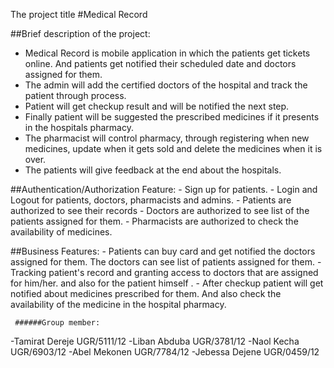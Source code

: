 The project title
#Medical Record

##Brief description of the project:
  -	Medical Record is mobile application in which the patients get tickets online. And patients get notified their scheduled date and doctors assigned for them.
  -	The admin will add the certified doctors of the hospital and track the patient through process.
  -	Patient will get checkup result and will be notified the next step.
  -	Finally patient will be suggested the prescribed medicines if it presents in the hospitals pharmacy.
  -	The pharmacist will control pharmacy, through registering when new medicines, update when it gets sold and delete the medicines when it is over. 
  -	The patients will give feedback at the end about the hospitals.


##Authentication/Authorization Feature:
    -	Sign up for patients.
    -	Login and Logout for patients, doctors, pharmacists and admins.
    -	Patients are authorized to see their records
    -	Doctors are authorized to see list of the patients assigned for them.
    -	Pharmacists are authorized to check the availability of medicines.
    
##Business Features:
    - Patients can buy card and get notified the doctors assigned for them. The doctors can see list of patients assigned for them.
    - Tracking patient's record and granting access to doctors that are assigned for him/her.   and also for the patient himself .
    - After checkup patient will get notified about medicines prescribed for them. And also check the availability of the medicine in the hospital pharmacy.


     ######Group member:
      
-Tamirat Dereje UGR/5111/12
-Liban Abduba UGR/3781/12 
-Naol Kecha UGR/6903/12 
-Abel Mekonen UGR/7784/12 
-Jebessa Dejene UGR/0459/12 
